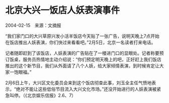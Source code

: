 # 北京大兴一饭店人妖表演事件

2004-02-15　来源：文摘报

“我们家门口的大兴草原兴发小活羊饭店今天贴了一张广告，说明天晚上7点开始在饭店推出人妖表演，你们快过来看看吧。”2月5日，北京一名读者打来电话。

记者随即赶到了该饭店，人妖表演的广告贴在了一楼进门口的显眼处。记者称要预订饭桌，服务员热情地主动介绍说：“你们预定明天晚上的吧，正好赶上我们饭店推出的这个新节目，我们从外面请了八个人妖，给大家倾情表演，到时候肯定让大家一饱眼福。”

2月6日上午，大兴区文化委员会来到这个饭店彻查此事，刘玉全主任气愤地表示，“绝对不能让这些低俗节目流入大兴文化市场。”还没开始进行的人妖表演被紧急叫停。（《北京娱乐信报》2.6、7）
